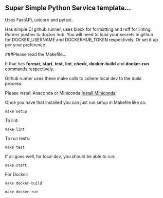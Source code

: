 ## Super Simple Python Service template...

Uses FastAPI, uvicorn and pytest.

Has simple CI github runner, uses black for formatting and ruff for linting. 
Runner pushes to docker hub. You will need to load your secrets in github for DOCKER_USERNAME and DOCKERHUB_TOKEN respectively. Or set it up per your preference.  

###Please read the Makefile...

It that has **format**, **start**, **test**, **lint**, **check**, **docker-build** and **docker-run** commands respectively. 


Github runner uses these make calls to cohere local dev to the build process. 

Please install Anaconda or Miniconda
[Install Miniconda](https://docs.conda.io/projects/continuumio-conda/en/latest/user-guide/install/index.html#)

Once you have that installed you can just run setup in Makefile like so: 

```
make setup
```

To lint:  
```
make lint

```

To run tests:  
```
make test
```

If all goes well, for local dev, you should be able to run:  
```
make start
```

For Docker:  
```
make docker-build
```

```
make docker-run
```
